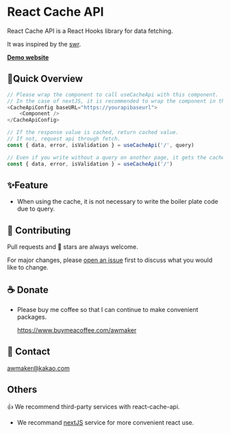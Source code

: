 # React Cache API

React Cache API is a React Hooks library for data fetching.

It was inspired by the [swr](https://swr.vercel.app/).

**[Demo website](https://cache-api.awmaker.com)**

## 🚀Quick Overview

```javascript
// Please wrap the component to call useCacheApi with this component.
// In the case of nextJS, it is recommended to wrap the component in the _app file.
<CacheApiConfig baseURL="https://yourapibaseurl">
    <Component />
</CacheApiConfig>
```

```javascript
// If the response value is cached, return cached value.
// If not, request api through fetch.
const { data, error, isValidation } = useCacheApi('/', query)

// Even if you write without a query on another page, it gets the cached value.
const { data, error, isValidation } = useCacheApi('/')
```

## ✨Feature

-   When using the cache, it is not necessary to write the boiler plate code due to query.

## 👏 Contributing

Pull requests and 🌟 stars are always welcome.

For major changes, please [open an issue](https://github.com/zao95/react-cache-api/issues/new) first to discuss what you would like to change.

## ☕ Donate

-   Please buy me coffee so that I can continue to make convenient packages.

    https://www.buymeacoffee.com/awmaker

## 📩 Contact

awmaker@kakao.com

## Others

👍 We recommend third-party services with react-cache-api.

-   We recommand [nextJS](https://nextjs.org/) service for more convenient react use.
